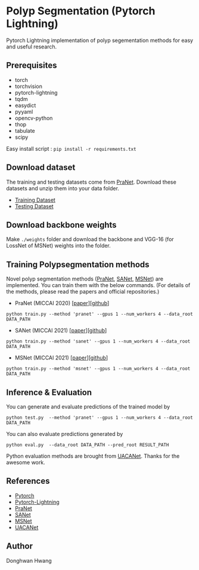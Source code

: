 # Polyp Segmentation (Pytorch Lightning)

Pytorch Lightning implementation of polyp segementation methods for easy and useful research.

## Prerequisites

* torch
* torchvision
* pytorch-lightning
* tqdm
* easydict
* pyyaml
* opencv-python
* thop
* tabulate
* scipy

Easy install script : `pip install -r requirements.txt`

## Download dataset

The training and testing datasets come from [PraNet](https://github.com/DengPingFan/PraNet). Download these datasets and unzip them into your data folder.

- [Training Dataset](https://drive.google.com/file/d/1lODorfB33jbd-im-qrtUgWnZXxB94F55/view?usp=sharing)
- [Testing Dataset](https://drive.google.com/file/d/1o8OfBvYE6K-EpDyvzsmMPndnUMwb540R/view?usp=sharing)

## Download backbone weights

Make `./weights` folder and download the backbone and VGG-16 (for LossNet of MSNet) weights into the folder.

## Training Polypsegmentation methods

Novel polyp segmentation methods ([PraNet](https://github.com/DengPingFan/PraNet), [SANet](https://github.com/weijun88/SANet), [MSNet](https://github.com/Xiaoqi-Zhao-DLUT/MSNet)) are implemented.
You can train them with the below commands.
(For details of the methods, please read the papers and official repositories.)

* PraNet (MICCAI 2020) [[paper](https://arxiv.org/pdf/2006.11392.pdf)][[github](https://github.com/DengPingFan/PraNet)]
```   
python train.py --method 'pranet' --gpus 1 --num_workers 4 --data_root DATA_PATH
```
* SANet (MICCAI 2021) [[paper](https://arxiv.org/pdf/2108.00882.pdf)][[github](https://github.com/weijun88/SANet)]
```   
python train.py --method 'sanet' --gpus 1 --num_workers 4 --data_root DATA_PATH
```
* MSNet (MICCAI 2021) [[paper](https://arxiv.org/pdf/2108.05082.pdf)][[github](https://github.com/Xiaoqi-Zhao-DLUT/MSNet)]
```   
python train.py --method 'msnet' --gpus 1 --num_workers 4 --data_root DATA_PATH
```

## Inference & Evaluation

You can generate and evaluate predictions of the trained model by
```
python test.py  --method 'pranet' --gpus 1 --num_workers 4 --data_root DATA_PATH
```

You can also evaluate predictions generated by
```
python eval.py  --data_root DATA_PATH --pred_root RESULT_PATH 
```

Python evaluation methods are brought from [UACANet](https://github.com/plemeri/UACANet). Thanks for the awesome work.


## References

* [Pytorch](https://pytorch.org/)
* [Pytorch-Lightning](https://www.pytorchlightning.ai/)
* [PraNet](https://github.com/DengPingFan/PraNet)
* [SANet](https://github.com/weijun88/SANet)
* [MSNet](https://github.com/Xiaoqi-Zhao-DLUT/MSNet)
* [UACANet](https://github.com/plemeri/UACANet)

## Author

Donghwan Hwang